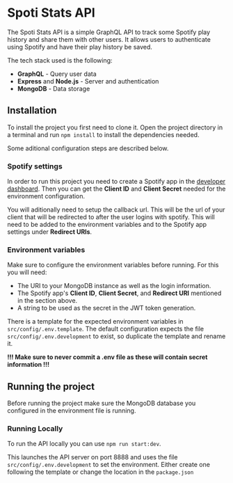 # Spoti Stats API

The Spoti Stats API is a simple GraphQL API to track some Spotify play history and share them with other users. It allows users to authenticate using Spotify and have their play history be saved.

The tech stack used is the following:
- **GraphQL** - Query user data
- **Express** and **Node.js** - Server and authentication
- **MongoDB** - Data storage

## Installation

To install the project you first need to clone it. Open the project directory in a terminal and run `npm install` to install the dependencies needed.

Some aditional configuration steps are described below.

### Spotify settings

In order to run this project you need to create a Spotify app in the [developer dashboard](https://developer.spotify.com/dashboard). Then you can get the **Client ID** and **Client Secret** needed for the environment configuration.

You will aditionally need to setup the callback url. This will be the url of your client that will be redirected to after the user logins with spotify. This will need to be added to the environment variables and to the Spotify app settings under **Redirect URIs**.

### Environment variables

Make sure to configure the environment variables before running. For this you will need:

- The URI to your MongoDB instance as well as the login information.
- The Spotify app's **Client ID**, **Client Secret**, and **Redirect URI** mentioned in the section above.
- A string to be used as the secret in the JWT token generation.

There is a template for the expected environment variables in `src/config/.env.template`. The default configuration expects the file `src/config/.env.development` to exist, so duplicate the template and rename it.

**!!! Make sure to never commit a .env file as these will contain secret information !!!**

## Running the project

Before running the project make sure the MongoDB database you configured in the environment file is running.

### Running Locally

To run the API locally you can use `npm run start:dev`. 

This launches the API server on port 8888 and uses the file `src/config/.env.development` to set the environment. Either create one following the template or change the location in the `package.json`